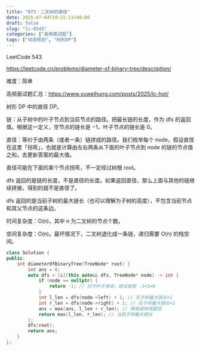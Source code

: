 ```yaml
---
title: "073：二叉树的直径"
date: 2025-07-04T19:22:11+08:00
draft: false
slug: "lc-0543"
categories: ["高频面试题"]
tags: ["动态规划", "树形DP"]
---
```


LeetCode 543

https://leetcode.cn/problems/diameter-of-binary-tree/description/

难度：简单

高频面试题汇总：https://www.yuweihung.com/posts/2025/lc-hot/

树形 DP 中的直径 DP。

链：从子树中的叶子节点到当前节点的路径。把最长链的长度，作为 dfs 的返回值。根据这一定义，空节点的链长是 −1，叶子节点的链长是 0。

直径：等价于由两条（或者一条）链拼成的路径。我们枚举每个 node，假设直径在这里「拐弯」，也就是计算由左右两条从下面的叶子节点到 node 的链的节点值之和，去更新答案的最大值。

直径可能在下面的某个节点拐弯，不一定经过树根 root。

dfs 返回的是链的长度，不是直径的长度。如果返回直径，那么上面与其他的链继续拼接，得到的就不是直径了。

dfs 返回的是当前子树的最大链长（也可以理解为子树的高度），不包含当前节点和其父节点的这条边。

时间复杂度：O(n)，其中 n 为二叉树的节点个数。

空间复杂度：O(n)。最坏情况下，二叉树退化成一条链，递归需要 O(n) 的栈空间。

<!--more-->

```cpp
class Solution {
public:
    int diameterOfBinaryTree(TreeNode* root) {
        int ans = 0;
        auto dfs = [&](this auto&& dfs, TreeNode* node) -> int {
            if (node == nullptr) {
                return -1; // 对于叶子来说，链长就是 -1+1=0
            }
            int l_len = dfs(node->left) + 1; // 左子树最大链长+1
            int r_len = dfs(node->right) + 1; // 右子树最大链长+1
            ans = max(ans, l_len + r_len); // 两条链拼成路径
            return max(l_len, r_len); // 当前子树最大链长
        };
        dfs(root);
        return ans;
    }
};
```
